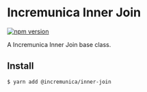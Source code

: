 # Incremunica Inner Join

[![npm version](https://badge.fury.io/js/@incremunica%2Finner-join.svg)](https://badge.fury.io/js/@incremunica%2Finner-join)

A Incremunica Inner Join base class.

## Install

```bash
$ yarn add @incremunica/inner-join
```
